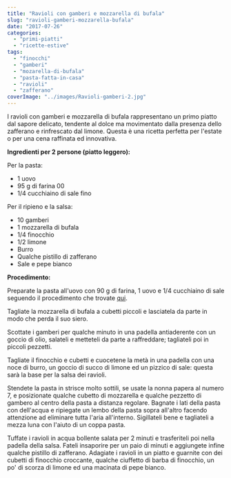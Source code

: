 ```yaml
---
title: "Ravioli con gamberi e mozzarella di bufala"
slug: "ravioli-gamberi-mozzarella-bufala"
date: "2017-07-26"
categories: 
  - "primi-piatti"
  - "ricette-estive"
tags: 
  - "finocchi"
  - "gamberi"
  - "mozarella-di-bufala"
  - "pasta-fatta-in-casa"
  - "ravioli"
  - "zafferano"
coverImage: "../images/Ravioli-gamberi-2.jpg"
---
```


I ravioli con gamberi e mozzarella di bufala rappresentano un primo piatto dal sapore delicato, tendente al dolce ma movimentato dalla presenza dello zafferano e rinfrescato dal limone. Questa è una ricetta perfetta per l'estate o per una cena raffinata ed innovativa.

**Ingredienti per 2 persone (piatto leggero):**

Per la pasta:

- 1 uovo
- 95 g di farina 00
- 1/4 cucchiaino di sale fino

Per il ripieno e la salsa:

- 10 gamberi
- 1 mozzarella di bufala
- 1/4 finocchio
- 1/2 limone
- Burro
- Qualche pistillo di zafferano
- Sale e pepe bianco

**Procedimento:**

Preparate la pasta all'uovo con 90 g di farina, 1 uovo e 1/4 cucchiaino di sale seguendo il procedimento che trovate [qui](https://cucinadalnord.it/pasta-uovo-fatta-in-casa/).

Tagliate la mozzarella di bufala a cubetti piccoli e lasciatela da parte in modo che perda il suo siero.

Scottate i gamberi per qualche minuto in una padella antiaderente con un goccio di olio, salateli e metteteli da parte a raffreddare; tagliateli poi in piccoli pezzetti.

Tagliate il finocchio e cubetti e cuocetene la metà in una padella con una noce di burro, un goccio di succo di limone ed un pizzico di sale: questa sarà la base per la salsa dei ravioli.

Stendete la pasta in strisce molto sottili, se usate la nonna papera al numero 7, e posizionate qualche cubetto di mozzarella e qualche pezzetto di gambero al centro della pasta a distanza regolare. Bagnate i lati della pasta con dell'acqua e ripiegate un lembo della pasta sopra all'altro facendo attenzione ad eliminare tutta l'aria all'interno. Sigillateli bene e tagliateli a mezza luna con l'aiuto di un coppa pasta.

Tuffate i ravioli in acqua bollente salata per 2 minuti e trasferiteli poi nella padella della salsa. Fateli insaporire per un paio di minuti e aggiungete infine qualche pistillo di zafferano. Adagiate i ravioli in un piatto e guarnite con dei cubetti di finocchio croccante, qualche ciuffetto di barba di finocchio, un po' di scorza di limone ed una macinata di pepe bianco.

